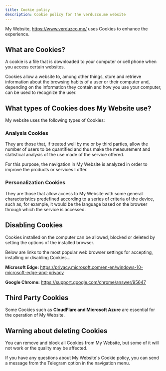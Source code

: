 ```yaml
---
title: Cookie policy
description: Cookie policy for the verduzco.me website
---
```


My Website, https://www.verduzco.me/ uses Cookies to enhance the experience.  

## What are Cookies?  

A cookie is a file that is downloaded to your computer or cell phone when you access certain websites.  

Cookies allow a website to, among other things, store and retrieve information about the browsing habits of a user or their computer and, depending on the information they contain and how you use your computer, can be used to recognize the user.  

## What types of Cookies does My Website use?

My website uses the following types of Cookies:  

### Analysis Cookies

They are those that, if treated well by me or by third parties, allow the number of users to be quantified and thus make the measurement and statistical analysis of the use made of the service offered.  

For this purpose, the navigation in My Website is analyzed in order to improve the products or services I offer.  

### Personalization Cookies

They are those that allow access to My Website with some general characteristics predefined according to a series of criteria of the device, such as, for example, it would be the language based on the browser through which the service is accessed.  

## Disabling Cookies

Cookies installed on the computer can be allowed, blocked or deleted by setting the options of the installed browser.  

Below are links to the most popular web browser settings for accepting, installing or disabling Cookies...  

**Microsoft Edge:** https://privacy.microsoft.com/en-en/windows-10-microsoft-edge-and-privacy  

**Google Chrome:** https://support.google.com/chrome/answer/95647  

## Third Party Cookies

Some Cookies such as **CloudFlare and Microsoft Azure** are essential for the operation of My Website. 

## Warning about deleting Cookies

You can remove and block all Cookies from My Website, but some of it will not work or the quality may be affected.  

If you have any questions about My Website's Cookie policy, you can send a message from the Telegram option in the navigation menu.